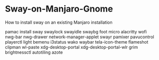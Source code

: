 # Sway-on-Manjaro-Gnome
How to install sway on an existing Manjaro installation

pamac install sway swaylock swayidle swaybg foot micro alacritty wofi nwg-bar nwg-drawer network-manager-applet swayr pamixer pavucontrol playerctl light bemenu i3status wako waybar tela-icon-theme flameshot clipman wl-paste xdg-desktop-portal xdg-desktop-portal-wlr grim brightnessctl autotiling azote
